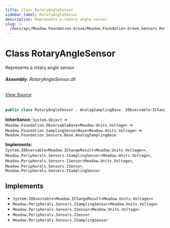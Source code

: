 ```yaml
---
title: Class RotaryAngleSensor
sidebar_label: RotaryAngleSensor
description: Represents a rotary angle sensor
slug: >-
  /docs/api/Meadow.Foundation.Grove/Meadow.Foundation.Grove.Sensors.Rotary/RotaryAngleSensor
---
```

# Class RotaryAngleSensor
Represents a rotary angle sensor

###### **Assembly**: RotaryAngleSensor.dll
###### [View Source](https://github.com/WildernessLabs/Meadow.Foundation.Grove.git/blob/develop/Source/RotaryAngleSensor/Driver/RotaryAngleSensor.cs#L11)
```csharp title="Declaration"
public class RotaryAngleSensor : AnalogSamplingBase, IObservable<IChangeResult<Voltage>>, ISamplingSensor<Voltage>, ISensor<Voltage>, ISensor, ISamplingSensor
```
**Inheritance:** `System.Object` -> `Meadow.Foundation.ObservableBase<Meadow.Units.Voltage>` -> `Meadow.Foundation.SamplingSensorBase<Meadow.Units.Voltage>` -> `Meadow.Foundation.Sensors.Base.AnalogSamplingBase`

**Implements:**  
`System.IObservable<Meadow.IChangeResult<Meadow.Units.Voltage>>`, `Meadow.Peripherals.Sensors.ISamplingSensor<Meadow.Units.Voltage>`, `Meadow.Peripherals.Sensors.ISensor<Meadow.Units.Voltage>`, `Meadow.Peripherals.Sensors.ISensor`, `Meadow.Peripherals.Sensors.ISamplingSensor`


## Implements

* `System.IObservable<Meadow.IChangeResult<Meadow.Units.Voltage>>`
* `Meadow.Peripherals.Sensors.ISamplingSensor<Meadow.Units.Voltage>`
* `Meadow.Peripherals.Sensors.ISensor<Meadow.Units.Voltage>`
* `Meadow.Peripherals.Sensors.ISensor`
* `Meadow.Peripherals.Sensors.ISamplingSensor`
